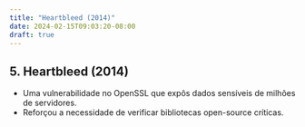 ```yaml
---
title: "Heartbleed (2014)"
date: 2024-02-15T09:03:20-08:00
draft: true
---
```


## 5. Heartbleed (2014)

- Uma vulnerabilidade no OpenSSL que expôs dados sensíveis de milhões de servidores.
- Reforçou a necessidade de verificar bibliotecas open-source críticas.